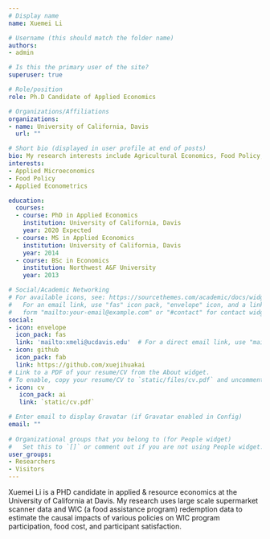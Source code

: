 ```yaml
---
# Display name
name: Xuemei Li

# Username (this should match the folder name)
authors:
- admin

# Is this the primary user of the site?
superuser: true

# Role/position
role: Ph.D Candidate of Applied Economics

# Organizations/Affiliations
organizations:
- name: University of California, Davis
  url: ""

# Short bio (displayed in user profile at end of posts)
bio: My research interests include Agricultural Economics, Food Policy, and Applied Econometrics
interests:
- Applied Microeconomics
- Food Policy
- Applied Econometrics

education:
  courses:
  - course: PhD in Applied Economics
    institution: University of California, Davis
    year: 2020 Expected
  - course: MS in Applied Economics
    institution: University of California, Davis
    year: 2014
  - course: BSc in Economics
    institution: Northwest A&F University
    year: 2013

# Social/Academic Networking
# For available icons, see: https://sourcethemes.com/academic/docs/widgets/#icons
#   For an email link, use "fas" icon pack, "envelope" icon, and a link in the
#   form "mailto:your-email@example.com" or "#contact" for contact widget.
social:
- icon: envelope
  icon_pack: fas
  link: 'mailto:xmeli@ucdavis.edu'  # For a direct email link, use "mailto:test@example.org".
- icon: github
  icon_pack: fab
  link: https://github.com/xuejihuakai
# Link to a PDF of your resume/CV from the About widget.
# To enable, copy your resume/CV to `static/files/cv.pdf` and uncomment the lines below.  
- icon: cv
   icon_pack: ai
   link: `static/cv.pdf`

# Enter email to display Gravatar (if Gravatar enabled in Config)
email: ""
  
# Organizational groups that you belong to (for People widget)
#   Set this to `[]` or comment out if you are not using People widget.  
user_groups:
- Researchers
- Visitors
---
```


Xuemei Li is a PHD candidate in applied & resource economics at the University of California at Davis. My research uses large scale supermarket scanner data and WIC (a food assistance program) redemption data to estimate the causal impacts of various policies on WIC program participation, food cost, and participant satisfaction.
